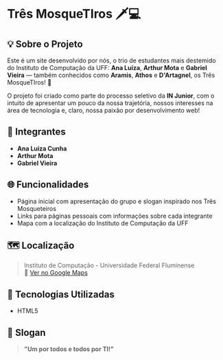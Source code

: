 # Três MosqueTIros 🗡️💻

## 💡 Sobre o Projeto

Este é um site desenvolvido por nós, o trio de estudantes mais destemido do Instituto de Computação da UFF: **Ana Luiza**, **Arthur Mota** e **Gabriel Vieira** — também conhecidos como **Aramis**, **Athos** e **D'Artagnel**, os Três MosqueTIros! 💪

O projeto foi criado como parte do processo seletivo da **IN Junior**, com o intuito de apresentar um pouco da nossa trajetória, nossos interesses na área de tecnologia e, claro, nossa paixão por desenvolvimento web!

## 👥 Integrantes

- **Ana Luiza Cunha**
- **Arthur Mota** 
- **Gabriel Vieira**

## 🌐 Funcionalidades

- Página inicial com apresentação do grupo e slogan inspirado nos Três Mosqueteiros
- Links para páginas pessoais com informações sobre cada integrante
- Mapa com a localização do Instituto de Computação da UFF

## 🗺️ Localização

> Instituto de Computação - Universidade Federal Fluminense  
📍 [Ver no Google Maps](https://www.google.com/maps?q=Rua+Passo+da+Pátria,+156,+Niterói,+RJ)

## 🧠 Tecnologias Utilizadas

- HTML5

## 💬 Slogan

> **"Um por todos e todos por TI!"**

